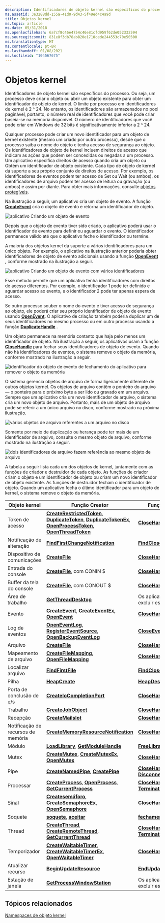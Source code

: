 ```yaml
---
description: Identificadores de objeto kernel são específicos do processo.
ms.assetid: 3e3288dd-155a-41d0-9d43-5f49ed4c4a9d
title: Objetos kernel
ms.topic: article
ms.date: 05/31/2018
ms.openlocfilehash: 6a7cf8c46e4754c46e81cfd959f62de052332594
ms.sourcegitcommit: 831e8f3db78ab820e1710cede244553c70e50500
ms.translationtype: MT
ms.contentlocale: pt-BR
ms.lasthandoff: 01/08/2021
ms.locfileid: "104567675"
---
```

# <a name="kernel-objects"></a>Objetos kernel

Identificadores de objeto kernel são específicos do processo. Ou seja, um processo deve criar o objeto ou abrir um objeto existente para obter um identificador de objeto de kernel. O limite por processo em identificadores de kernel é 2 ^ 24. No entanto, os identificadores são armazenados no pool paginável, portanto, o número real de identificadores que você pode criar baseia-se na memória disponível. O número de identificadores que você pode criar em Windows de 32 bits é significativamente inferior a 2 ^ 24.

Qualquer processo pode criar um novo identificador para um objeto de kernel existente (mesmo um criado por outro processo), desde que o processo saiba o nome do objeto e tenha acesso de segurança ao objeto. Os identificadores de objeto de kernel incluem direitos de acesso que indicam as ações que podem ser concedidas ou negadas a um processo. Um aplicativo especifica direitos de acesso quando cria um objeto ou Obtém um identificador de objeto existente. Cada tipo de objeto de kernel dá suporte a seu próprio conjunto de direitos de acesso. Por exemplo, os identificadores de eventos podem ter acesso de Set ou Wait (ou ambos), os identificadores de arquivo podem ter acesso de leitura ou gravação (ou ambos) e assim por diante. Para obter mais informações, consulte [objetos protegíveis](/windows/desktop/SecAuthZ/securable-objects).

Na ilustração a seguir, um aplicativo cria um objeto de evento. A função [**CreateEvent**](/windows/desktop/api/synchapi/nf-synchapi-createeventa) cria o objeto de evento e retorna um identificador de objeto.

![aplicativo Criando um objeto de evento](images/cshob-03.png)

Depois que o objeto de evento tiver sido criado, o aplicativo poderá usar o identificador de evento para definir ou aguardar o evento. O identificador permanece válido até que o aplicativo feche o identificador ou termine.

A maioria dos objetos kernel dá suporte a vários identificadores para um único objeto. Por exemplo, o aplicativo na ilustração anterior poderia obter identificadores de objeto de evento adicionais usando a função [**OpenEvent**](/windows/desktop/api/synchapi/nf-synchapi-openeventa) , conforme mostrado na ilustração a seguir.

![aplicativo Criando um objeto de evento com vários identificadores](images/cshob-04.png)

Esse método permite que um aplicativo tenha identificadores com direitos de acesso diferentes. Por exemplo, o identificador 1 pode ter definido e aguardar acesso ao evento, e o identificador 2 pode ter apenas espera de acesso.

Se outro processo souber o nome do evento e tiver acesso de segurança ao objeto, ele poderá criar seu próprio identificador de objeto de evento usando [**OpenEvent**](/windows/desktop/api/synchapi/nf-synchapi-openeventa). O aplicativo de criação também poderia duplicar um de seus identificadores no mesmo processo ou em outro processo usando a função [**DuplicateHandle**](/windows/win32/api/handleapi/nf-handleapi-duplicatehandle) .

Um objeto permanece na memória contanto que haja pelo menos um identificador de objeto. Na ilustração a seguir, os aplicativos usam a função [**CloseHandle**](/windows/win32/api/handleapi/nf-handleapi-closehandle) para fechar seus identificadores de objeto de evento. Quando não há identificadores de eventos, o sistema remove o objeto da memória, conforme mostrado na ilustração a seguir.

![identificador do objeto de evento de fechamento do aplicativo para remover o objeto da memória](images/cshob-08.png)

O sistema gerencia objetos de arquivo de forma ligeiramente diferente de outros objetos kernel. Os objetos de arquivo contêm o ponteiro do arquivo — o ponteiro para o próximo byte a ser lido ou gravado em um arquivo. Sempre que um aplicativo cria um novo identificador de arquivo, o sistema cria um novo objeto de arquivo. Portanto, mais de um objeto de arquivo pode se referir a um único arquivo no disco, conforme mostrado na próxima ilustração.

![vários objetos de arquivo referentes a um arquivo no disco](images/cshob-09.png)

Somente por meio de duplicação ou herança pode ter mais de um identificador de arquivo, consulte o mesmo objeto de arquivo, conforme mostrado na ilustração a seguir.

![dois identificadores de arquivo fazem referência ao mesmo objeto de arquivo](images/cshob-10.png)

A tabela a seguir lista cada um dos objetos de kernel, juntamente com as funções de criador e destruidor de cada objeto. As funções de criador criam o objeto e um identificador de objeto ou criam um novo identificador de objeto existente. As funções de destruidor fecham o identificador de objeto. Quando um aplicativo fecha o último identificador para um objeto de kernel, o sistema remove o objeto da memória.



| Objeto kernel                | Função Creator                                                                                                                                                                                                                                                  | Função de destruidor                                                                      |
|------------------------------|-------------------------------------------------------------------------------------------------------------------------------------------------------------------------------------------------------------------------------------------------------------------|-----------------------------------------------------------------------------------------|
| Token de acesso                 | [**CreateRestrictedToken**](/windows/desktop/api/securitybaseapi/nf-securitybaseapi-createrestrictedtoken), [**DuplicateToken**](/windows/desktop/api/securitybaseapi/nf-securitybaseapi-duplicatetoken), [**DuplicateTokenEx**](/windows/desktop/api/securitybaseapi/nf-securitybaseapi-duplicatetokenex), [**OpenProcessToken**](/windows/desktop/api/processthreadsapi/nf-processthreadsapi-openprocesstoken), [**OpenThreadToken**](/windows/desktop/api/processthreadsapi/nf-processthreadsapi-openthreadtoken) | [**CloseHandle**](/windows/win32/api/handleapi/nf-handleapi-closehandle)                                                      |
| Notificação de alteração          | [**FindFirstChangeNotification**](/windows/desktop/api/fileapi/nf-fileapi-findfirstchangenotificationa)                                                                                                                                                                                                 | [**FindCloseChangeNotification**](/windows/desktop/api/fileapi/nf-fileapi-findclosechangenotification)                       |
| Dispositivo de comunicações        | [**CreateFile**](/windows/desktop/api/fileapi/nf-fileapi-createfilea)                                                                                                                                                                                                                                   | [**CloseHandle**](/windows/win32/api/handleapi/nf-handleapi-closehandle)                                                      |
| Entrada do console                | [**CreateFile**](/windows/desktop/api/fileapi/nf-fileapi-createfilea), com CONIN $                                                                                                                                                                                                                      | [**CloseHandle**](/windows/win32/api/handleapi/nf-handleapi-closehandle)                                                      |
| Buffer da tela do console        | [**CreateFile**](/windows/desktop/api/fileapi/nf-fileapi-createfilea), com CONOUT $                                                                                                                                                                                                                     | [**CloseHandle**](/windows/win32/api/handleapi/nf-handleapi-closehandle)                                                      |
| Área de trabalho                      | [**GetThreadDesktop**](/windows/desktop/api/winuser/nf-winuser-getthreaddesktop)                                                                                                                                                                                                                     | Os aplicativos não podem excluir este objeto.                                                 |
| Evento                        | [**CreateEvent**](/windows/desktop/api/synchapi/nf-synchapi-createeventa), [**CreateEventEx**](/windows/desktop/api/synchapi/nf-synchapi-createeventexa), [**OpenEvent**](/windows/desktop/api/synchapi/nf-synchapi-openeventa)                                                                                                                                                     | [**CloseHandle**](/windows/win32/api/handleapi/nf-handleapi-closehandle)                                                      |
| Log de eventos                    | [**OpenEventLog**](/windows/desktop/api/winbase/nf-winbase-openeventloga), [**RegisterEventSource**](/windows/desktop/api/winbase/nf-winbase-registereventsourcea), [**OpenBackupEventLog**](/windows/desktop/api/winbase/nf-winbase-openbackupeventloga)                                                                                                                     | [**CloseEventLog**](/windows/desktop/api/winbase/nf-winbase-closeeventlog)                                                 |
| Arquivo                         | [**CreateFile**](/windows/desktop/api/fileapi/nf-fileapi-createfilea)                                                                                                                                                                                                                                 | [**CloseHandle**](/windows/win32/api/handleapi/nf-handleapi-closehandle), [ **DeleteFile**](/windows/desktop/api/fileapi/nf-fileapi-deletefilea)                     |
| Mapeamento de arquivo                 | [**CreateFileMapping**](/windows/desktop/api/winbase/nf-winbase-createfilemappinga), [ **OpenFileMapping**](/windows/desktop/api/winbase/nf-winbase-openfilemappinga)                                                                                                                                                                          | [**CloseHandle**](/windows/win32/api/handleapi/nf-handleapi-closehandle)                                                      |
| Localizar arquivo                    | [**FindFirstFile**](/windows/desktop/api/fileapi/nf-fileapi-findfirstfilea)                                                                                                                                                                                                                             | [**FindClose**](/windows/desktop/api/fileapi/nf-fileapi-findclose)                                                           |
| Pilha                         | [**HeapCreate**](/windows/desktop/api/heapapi/nf-heapapi-heapcreate)                                                                                                                                                                                                                                 | [**HeapDestroy**](/windows/desktop/api/heapapi/nf-heapapi-heapdestroy)                                                     |
| Porta de conclusão de e/s          | [**CreateIoCompletionPort**](/windows/desktop/FileIO/createiocompletionport)                                                                                                                                                                                                           | [**CloseHandle**](/windows/win32/api/handleapi/nf-handleapi-closehandle)                                                      |
| Trabalho                          | [**CreateJobObject**](/windows/desktop/api/winbase/nf-winbase-createjobobjecta)                                                                                                                                                                                                                       | [**CloseHandle**](/windows/win32/api/handleapi/nf-handleapi-closehandle)                                                      |
| Recepção                     | [**CreateMailslot**](/windows/desktop/api/winbase/nf-winbase-createmailslota)                                                                                                                                                                                                                         | [**CloseHandle**](/windows/win32/api/handleapi/nf-handleapi-closehandle)                                                      |
| Notificação de recursos de memória | [**CreateMemoryResourceNotification**](/windows/desktop/api/memoryapi/nf-memoryapi-creatememoryresourcenotification)                                                                                                                                                                                     | [**CloseHandle**](/windows/win32/api/handleapi/nf-handleapi-closehandle)                                                      |
| Módulo                       | [**LoadLibrary**](/windows/desktop/api/libloaderapi/nf-libloaderapi-loadlibrarya), [ **GetModuleHandle**](/windows/desktop/api/libloaderapi/nf-libloaderapi-getmodulehandlea)                                                                                                                                                                                  | [**FreeLibrary**](/windows/desktop/api/libloaderapi/nf-libloaderapi-freelibrary)                                                     |
| Mutex                        | [**CreateMutex**](/windows/desktop/api/synchapi/nf-synchapi-createmutexa), [**CreateMutexEx**](/windows/desktop/api/synchapi/nf-synchapi-createmutexexa), [**OpenMutex**](/windows/win32/api/synchapi/nf-synchapi-openmutexw)                                                                                                                                                     | [**CloseHandle**](/windows/win32/api/handleapi/nf-handleapi-closehandle)                                                      |
| Pipe                         | [**CreateNamedPipe**](/windows/desktop/api/winbase/nf-winbase-createnamedpipea), [ **CreatePipe**](/windows/desktop/api/namedpipeapi/nf-namedpipeapi-createpipe)                                                                                                                                                                                    | [**CloseHandle**](/windows/win32/api/handleapi/nf-handleapi-closehandle), [ **DisconnectNamedPipe**](/windows/desktop/api/namedpipeapi/nf-namedpipeapi-disconnectnamedpipe) |
| Processar                      | [**CreateProcess**](/windows/desktop/api/processthreadsapi/nf-processthreadsapi-createprocessa), [**OpenProcess**](/windows/desktop/api/processthreadsapi/nf-processthreadsapi-openprocess), [**GetCurrentProcess**](/windows/desktop/api/processthreadsapi/nf-processthreadsapi-getcurrentprocess)                                                                                                                                     | [**CloseHandle**](/windows/win32/api/handleapi/nf-handleapi-closehandle), [ **TerminateProcess**](/windows/desktop/api/processthreadsapi/nf-processthreadsapi-terminateprocess)       |
| Sinal                    | [**Createsemáforo**](/windows/desktop/api/winbase/nf-winbase-createsemaphorea), [**CreateSemaphoreEx**](/windows/desktop/api/winbase/nf-winbase-createsemaphoreexa), [**OpenSemaphore**](/windows/win32/api/synchapi/nf-synchapi-opensemaphorew)                                                                                                                             | [**CloseHandle**](/windows/win32/api/handleapi/nf-handleapi-closehandle)                                                      |
| Soquete                       | [**soquete**](/windows/desktop/api/winsock2/nf-winsock2-socket), [ **aceitar**](/windows/desktop/api/winsock2/nf-winsock2-accept)                                                                                                                                                                                                    | [**fechamento**](/windows/desktop/api/winsock/nf-winsock-closesocket)                                                |
| Thread                       | [**CreateThread**](/windows/desktop/api/processthreadsapi/nf-processthreadsapi-createthread), [**CreateRemoteThread**](/windows/desktop/api/processthreadsapi/nf-processthreadsapi-createremotethread), [**GetCurrentThread**](/windows/desktop/api/processthreadsapi/nf-processthreadsapi-getcurrentthread)                                                                                                                           | [**CloseHandle**](/windows/win32/api/handleapi/nf-handleapi-closehandle), [ **TerminateThread**](/windows/desktop/api/processthreadsapi/nf-processthreadsapi-terminatethread)         |
| Temporizador                        | [**CreateWaitableTimer**](/windows/win32/api/synchapi/nf-synchapi-createwaitabletimerw), [**CreateWaitableTimerEx**](/windows/win32/api/synchapi/nf-synchapi-createwaitabletimerexw), [**OpenWaitableTimer**](/windows/win32/api/synchapi/nf-synchapi-openwaitabletimerw)                                                                                                     | [**CloseHandle**](/windows/win32/api/handleapi/nf-handleapi-closehandle)                                                      |
| Atualizar recurso              | [**BeginUpdateResource**](/windows/win32/api/winbase/nf-winbase-beginupdateresourcea)                                                                                                                                                                                                         | [**EndUpdateResource**](/windows/win32/api/winbase/nf-winbase-endupdateresourcea)                                   |
| Estação de janela               | [**GetProcessWindowStation**](/windows/desktop/api/winuser/nf-winuser-getprocesswindowstation)                                                                                                                                                                                                       | Os aplicativos não podem excluir este objeto.                                                 |



 

## <a name="related-topics"></a>Tópicos relacionados

<dl> <dt>

[Namespaces de objeto kernel](/windows/desktop/TermServ/kernel-object-namespaces)
</dt> </dl>

 

 
